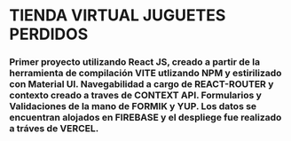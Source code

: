 # TIENDA VIRTUAL JUGUETES PERDIDOS

### Primer proyecto utilizando **React JS**, creado a partir de la herramienta de compilación **VITE** utlizando **NPM** y estirilizado con **Material UI**. Navegabilidad a cargo de **REACT-ROUTER** y contexto creado a traves de **CONTEXT API**. Formularios y Validaciones de la mano de **FORMIK** y **YUP**. Los datos se encuentran alojados en **FIREBASE** y el despliege fue realizado a tráves de **VERCEL**.
